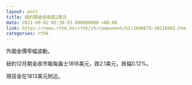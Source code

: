 ```yaml
---
layout: post
title: 紐約期金低收逾2美元
date: 2021-09-02 05:39:53.000000000 +08:00
link: https://news.rthk.hk/rthk/ch/component/k2/1608675-20210902.htm
categories: rthk
---
```


外圍金價窄幅波動。

紐約12月期金收市報每盎士1816美元，跌2.1美元，跌幅0.12%。

現貨金在1813美元附近。
